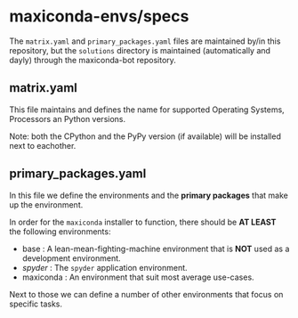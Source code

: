 # maxiconda-envs/specs

The `matrix.yaml` and `primary_packages.yaml` files are maintained by/in this repository, but the `solutions` directory is maintained (automatically and dayly) through the maxiconda-bot repository.

## matrix.yaml

This file maintains and defines the name for supported Operating Systems, Processors an Python versions.

Note: both the CPython and the PyPy version (if available) will be installed next to eachother.

## primary_packages.yaml

In this file we define the environments and the **primary packages** that make up the environment.

In order for the `maxiconda` installer to function, there should be **AT LEAST** the following environments:
- base : A lean-mean-fighting-machine environment that is **NOT** used as a development environment.
- _spyder_ : The `spyder` application environment.
- maxiconda : An environment that suit most average use-cases. 

Next to those we can define a number of other environments that focus on specific tasks. 

